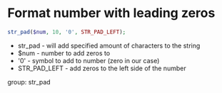 # Format number with leading zeros

```php
str_pad($num, 10, '0', STR_PAD_LEFT);
```

- str_pad - will add specified amount of characters to the string
- $num - number to add zeros to
- '0' - symbol to add to number (zero in our case)
- STR_PAD_LEFT - add zeros to the left side of the number

group: str_pad
